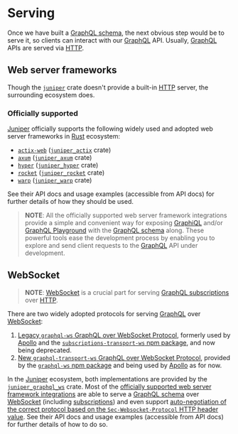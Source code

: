 Serving
=======

Once we have built a [GraphQL schema][1], the next obvious step would be to serve it, so clients can interact with our [GraphQL] API. Usually, [GraphQL] APIs are served via [HTTP]. 




## Web server frameworks

Though the [`juniper`] crate doesn't provide a built-in [HTTP] server, the surrounding ecosystem does.


### Officially supported

[Juniper] officially supports the following widely used and adopted web server frameworks in [Rust] ecosystem:
- [`actix-web`] ([`juniper_actix`] crate)
- [`axum`] ([`juniper_axum`] crate)
- [`hyper`] ([`juniper_hyper`] crate)
- [`rocket`] ([`juniper_rocket`] crate)
- [`warp`] ([`juniper_warp`] crate)

See their API docs and usage examples (accessible from API docs) for further details of how they should be used.

> **NOTE**: All the officially supported web server framework integrations provide a simple and convenient way for exposing [GraphiQL] and/or [GraphQL Playground] with the [GraphQL schema][1] along. These powerful tools ease the development process by enabling you to explore and send client requests to the [GraphQL] API under development.




## WebSocket

> **NOTE**: [WebSocket] is a crucial part for serving [GraphQL subscriptions][2] over [HTTP].

There are two widely adopted protocols for serving [GraphQL] over [WebSocket]:
1. [Legacy `graphql-ws` GraphQL over WebSocket Protocol][ws-old], formerly used by [Apollo] and the [`subscriptions-transport-ws` npm package], and now being deprecated.
2. [New `graphql-transport-ws` GraphQL over WebSocket Protocol][ws-new], provided by the [`graphql-ws` npm package] and being used by [Apollo] as for now.

In the [Juniper] ecosystem, both implementations are provided by the [`juniper_graphql_ws`] crate. Most of the [officially supported web server framework integrations](#officially-supported) are able to serve a [GraphQL schema][1] over [WebSocket] (including [subscriptions][2]) and even support [auto-negotiation of the correct protocol based on the `Sec-Websocket-Protocol` HTTP header value][3]. See their API docs and usage examples (accessible from API docs) for further details of how to do so.




[`actix-web`]: https://docs.rs/actix-web
[`axum`]: https://docs.rs/axum
[`graphql-ws` npm package]: https://npmjs.com/package/graphql-ws
[`juniper`]: https://docs.rs/juniper
[`juniper_actix`]: https://docs.rs/juniper_actix
[`juniper_axum`]: https://docs.rs/juniper_axum
[`juniper_graphql_ws`]: https://docs.rs/juniper_graphql_ws
[`juniper_hyper`]: https://docs.rs/juniper_hyper
[`juniper_rocket`]: https://docs.rs/juniper_rocket
[`juniper_warp`]: https://docs.rs/juniper_warp
[`hyper`]: https://docs.rs/hyper
[`rocket`]: https://docs.rs/rocket
[`subscriptions-transport-ws` npm package]: https://npmjs.com/package/subscriptions-transport-ws
[`warp`]: https://docs.rs/warp
[Apollo]: https://www.apollographql.com
[GraphiQL]: https://github.com/graphql/graphiql
[GraphQL]: https://graphql.org
[GraphQL Playground]: https://github.com/prisma/graphql-playground
[HTTP]: https://en.wikipedia.org/wiki/HTTP
[Juniper]: https://docs.rs/juniper
[Rust]: https://www.rust-lang.org
[WebSocket]: https://en.wikipedia.org/wiki/WebSocket
[ws-new]: https://github.com/enisdenjo/graphql-ws/blob/v5.14.0/PROTOCOL.md
[ws-old]: https://github.com/apollographql/subscriptions-transport-ws/blob/v0.11.0/PROTOCOL.md

[1]: ../schema/index.md
[2]: ../schema/subscriptions.md
[3]: https://developer.mozilla.org/docs/Web/API/WebSockets_API/Writing_WebSocket_servers#subprotocols